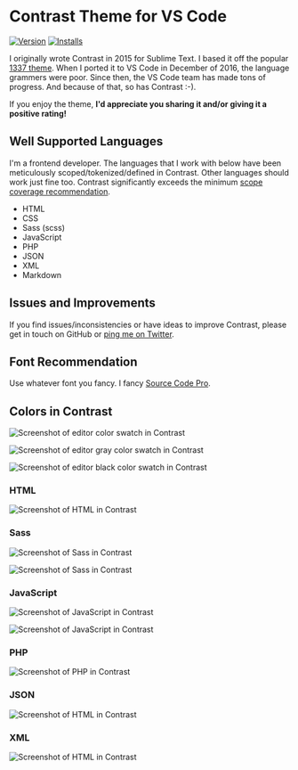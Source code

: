 # Contrast Theme for VS Code

[![Version](https://vsmarketplacebadge.apphb.com/version-short/johndugan.contrast-theme.svg)](https://marketplace.visualstudio.com/items?itemName=johndugan.contrast-theme) [![Installs](https://vsmarketplacebadge.apphb.com/installs/johndugan.contrast-theme.svg)](https://marketplace.visualstudio.com/items?itemName=johndugan.contrast-theme)

I originally wrote Contrast in 2015 for Sublime Text. I based it off the popular [1337 theme](https://colorsublime.github.io/themes/1337/). When I ported it to VS Code in December of 2016, the language grammers were poor. Since then, the VS Code team has made tons of progress. And because of that, so has Contrast :-).

If you enjoy the theme, **I'd appreciate you sharing it and/or giving it a positive rating!**

## Well Supported Languages

I'm a frontend developer. The languages that I work with below have been meticulously scoped/tokenized/defined in Contrast. Other languages should work just fine too. Contrast significantly exceeds the minimum [scope coverage recommendation](https://www.sublimetext.com/docs/3/scope_naming.html#color_schemes).

- HTML
- CSS
- Sass (scss)
- JavaScript
- PHP
- JSON
- XML
- Markdown

## Issues and Improvements

If you find issues/inconsistencies or have ideas to improve Contrast, please get in touch on GitHub or [ping me on Twitter](https://twitter.com/John_Dugan "John Dugan's Twitter profile").

## Font Recommendation

Use whatever font you fancy. I fancy [Source Code Pro](https://fonts.google.com/specimen/Source+Code+Pro "Source Code Pro on Google Fonts").

## Colors in Contrast

![Screenshot of editor color swatch in Contrast](images/swatch_colors.png?raw=true "Editor color swatch in Contrast")

![Screenshot of editor gray color swatch in Contrast](images/swatch_grays.png?raw=true "Editor gray color swatch in Contrast")

![Screenshot of editor black color swatch in Contrast](images/swatch_blacks.png?raw=true "Editor black color swatch in Contrast")

### HTML

![Screenshot of HTML in Contrast](images/html_01.png?raw=true "HTML in Contrast")

### Sass

![Screenshot of Sass in Contrast](images/sass_01.png?raw=true "Sass in Contrast")

![Screenshot of Sass in Contrast](images/sass_02.png?raw=true "Sass in Contrast")

### JavaScript

![Screenshot of JavaScript in Contrast](images/javascript_01.png?raw=true "JavaScript in Contrast")

![Screenshot of JavaScript in Contrast](images/javascript_02.png?raw=true "JavaScript in Contrast")

### PHP

![Screenshot of PHP in Contrast](images/php_01.png?raw=true "PHP in Contrast")

### JSON

![Screenshot of HTML in Contrast](images/json_01.png?raw=true "HTML in Contrast")

### XML

![Screenshot of HTML in Contrast](images/xml_01.png?raw=true "HTML in Contrast")

